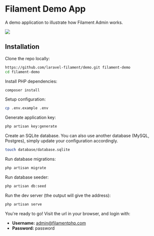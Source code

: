 # Filament Demo App

A demo application to illustrate how Filament Admin works.

![](https://user-images.githubusercontent.com/21066418/146419930-356e5ebd-9669-499c-94c0-666537ea118e.png)

## Installation

Clone the repo locally:

```sh
https://github.com/laravel-filament/demo.git filament-demo
cd filament-demo
```

Install PHP dependencies:

```sh
composer install
```

Setup configuration:

```sh
cp .env.example .env
```

Generate application key:

```sh
php artisan key:generate
```

Create an SQLite database. You can also use another database (MySQL, Postgres), simply update your configuration accordingly.

```sh
touch database/database.sqlite
```

Run database migrations:

```sh
php artisan migrate
```

Run database seeder:

```sh
php artisan db:seed
```

Run the dev server (the output will give the address):

```sh
php artisan serve
```

You're ready to go! Visit the url in your browser, and login with:

-   **Username:** admin@filamentphp.com
-   **Password:** password
